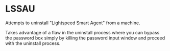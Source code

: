 # LSSAU
 
Attempts to uninstall "Lightspeed Smart Agent" from a machine.

Takes advantage of a flaw in the uninstall process where you can bypass the password box simply by killing the password input window and proceed with the uninstall process.